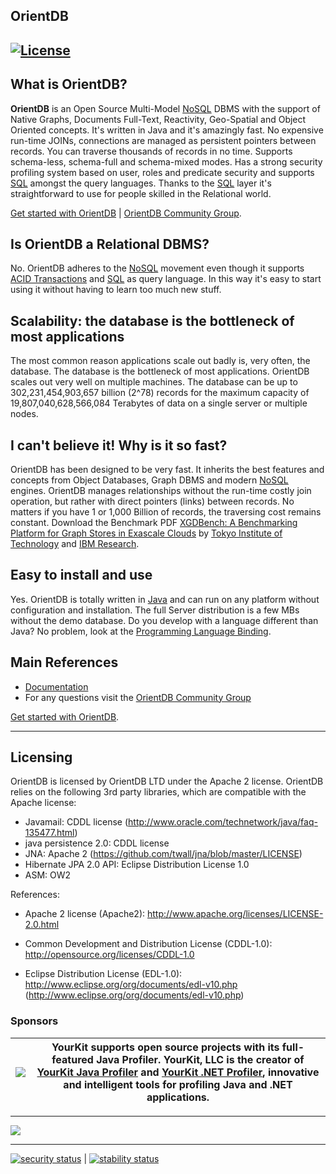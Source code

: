 ## OrientDB

[![License](https://img.shields.io/badge/License-Apache%202.0-blue.svg)](https://opensource.org/licenses/Apache-2.0)
------

<!---<img src="http://orientdb.com/orientdb-studio_800px.png">-->

## What is OrientDB?

**OrientDB** is an Open Source Multi-Model [NoSQL](http://en.wikipedia.org/wiki/NoSQL) DBMS with the support of Native Graphs, Documents Full-Text, Reactivity, Geo-Spatial and Object Oriented concepts. It's written in Java and it's amazingly fast. No expensive run-time JOINs, connections are managed as persistent pointers between records. You can traverse thousands of records in no time. Supports schema-less, schema-full and schema-mixed modes. Has a strong security profiling system based on user, roles and predicate security and supports [SQL](https://orientdb.org/docs/3.1.x/sql/) amongst the query languages. Thanks to the [SQL](https://orientdb.org/docs/3.1.x/sql/) layer it's straightforward to use for people skilled in the Relational world.

[Get started with OrientDB](http://orientdb.org/docs/3.1.x/gettingstarted/) | [OrientDB Community Group](https://github.com/orientechnologies/orientdb/discussions).

## Is OrientDB a Relational DBMS?

No. OrientDB adheres to the [NoSQL](http://en.wikipedia.org/wiki/NoSQL) movement even though it supports [ACID Transactions](https://orientdb.org/docs/3.1.x/internals/Transactions.html) and [SQL](https://orientdb.org/docs/3.1.x/sql/) as query language. In this way it's easy to start using it without having to learn too much new stuff. 

## Scalability: the database is the bottleneck of most applications

The most common reason applications scale out badly is, very often, the database. The database is the bottleneck of most applications. OrientDB scales out very well on multiple machines. The database can be up to 302,231,454,903,657 billion (2^78) records for the maximum capacity of 19,807,040,628,566,084 Terabytes of data on a single server or multiple nodes.

## I can't believe it! Why is it so fast?

OrientDB has been designed to be very fast. It inherits the best features and concepts from Object Databases, Graph DBMS and modern [NoSQL](http://en.wikipedia.org/wiki/NoSQL) engines. OrientDB manages relationships without the run-time costly join operation, but rather with direct pointers (links) between records. No matters if you have 1 or 1,000 Billion of records, the traversing cost remains constant. Download the Benchmark PDF <a href="https://docs.google.com/viewer?a=v&pid=sites&srcid=ZGVmYXVsdGRvbWFpbnx0b2t5b3RlY2hzdXp1bXVyYWxhYmVuZ3xneDoyMGRiOGFlM2Y2OGY5Mzhj">XGDBench: A Benchmarking Platform for Graph Stores in Exascale Clouds</a> by <a href="http://www.cs.titech.ac.jp/cs-home-e.html">Tokyo Institute of Technology</a> and <a href="http://www.research.ibm.com/labs/tokyo/">IBM Research</a>.

## Easy to install and use

Yes. OrientDB is totally written in [Java](http://en.wikipedia.org/wiki/Java_%28programming_language%29) and can run on any platform without configuration and installation. The full Server distribution is a few MBs without the demo database. Do you develop with a language different than Java? No problem, look at the [Programming Language Binding](http://orientdb.org/docs/3.1.x/apis-and-drivers/).


## Main References
- [Documentation](http://orientdb.org/docs/3.1.x/)
- For any questions visit the [OrientDB Community Group](https://github.com/orientechnologies/orientdb/discussions)

[Get started with OrientDB](http://orientdb.org/docs/3.1.x/gettingstarted/).

--------

## Licensing
OrientDB is licensed by OrientDB LTD under the Apache 2 license. OrientDB relies on the following 3rd party libraries, which are compatible with the Apache license:

- Javamail: CDDL license (http://www.oracle.com/technetwork/java/faq-135477.html)
- java persistence 2.0: CDDL license
- JNA: Apache 2 (https://github.com/twall/jna/blob/master/LICENSE)
- Hibernate JPA 2.0 API: Eclipse Distribution License 1.0
- ASM: OW2

References:
- Apache 2 license (Apache2):
  http://www.apache.org/licenses/LICENSE-2.0.html

- Common Development and Distribution License (CDDL-1.0):
  http://opensource.org/licenses/CDDL-1.0

- Eclipse Distribution License (EDL-1.0):
  http://www.eclipse.org/org/documents/edl-v10.php (http://www.eclipse.org/org/documents/edl-v10.php)
  
### Sponsors

|[![](https://www.yourkit.com/images/yklogo.png)](https://www.yourkit.com/.net/profiler/index.jsp)|YourKit supports open source projects with its full-featured Java Profiler. YourKit, LLC is the creator of <a href="https://www.yourkit.com/java/profiler/index.jsp">YourKit Java Profiler</a> and <a href="https://www.yourkit.com/.net/profiler/index.jsp">YourKit .NET Profiler</a>, innovative and intelligent tools for profiling Java and .NET applications.|
|---|---|

--------

[![](http://s1.softpedia-static.com/_img/sp100free.png?1)](http://www.softpedia.com/get/Internet/Servers/Database-Utils/OrientDB.shtml#status)

--------

[![security status](https://www.meterian.io/badge/gh/orientechnologies/orientdb/security)](https://www.meterian.io/report/gh/orientechnologies/orientdb) | [![stability status](https://www.meterian.io/badge/gh/orientechnologies/orientdb/stability)](https://www.meterian.io/report/gh/orientechnologies/orientdb)
